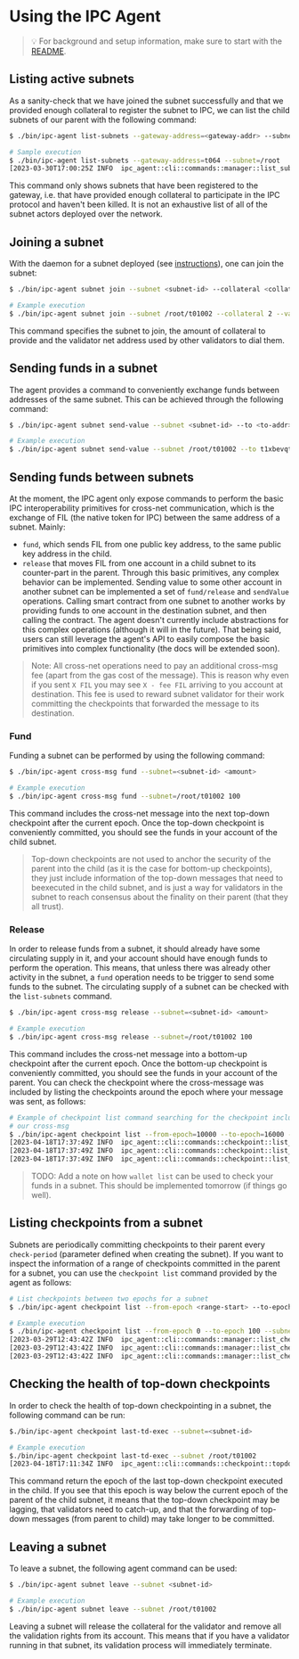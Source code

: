 # Using the IPC Agent

>💡 For background and setup information, make sure to start with the [README](/README.md).

## Listing active subnets

As a sanity-check that we have joined the subnet successfully and that we provided enough collateral to register the subnet to IPC, we can list the child subnets of our parent with the following command:

```bash
$ ./bin/ipc-agent list-subnets --gateway-address=<gateway-addr> --subnet=<parent-subnet-id>

# Sample execution
$ ./bin/ipc-agent list-subnets --gateway-address=t064 --subnet=/root
[2023-03-30T17:00:25Z INFO  ipc_agent::cli::commands::manager::list_subnets] /root/t01003 - status: 0, collateral: 2 FIL, circ.supply: 0.0 FIL
```

This command only shows subnets that have been registered to the gateway, i.e. that have provided enough collateral to participate in the IPC protocol and haven't been killed. It is not an exhaustive list of all of the subnet actors deployed over the network.

## Joining a subnet

With the daemon for a subnet deployed (see [instructions](/docs/subnet.md)), one can join the subnet:
```bash
$ ./bin/ipc-agent subnet join --subnet <subnet-id> --collateral <collateral_amount> --validator-net-addr <libp2p-add-validator>

# Example execution
$ ./bin/ipc-agent subnet join --subnet /root/t01002 --collateral 2 --validator-net-addr /dns/host.docker.internal/tcp/1349/p2p/12D3KooWN5hbWkCxwvrX9xYxMwFbWm2Jpa1o4qhwifmSw3Fb
```
This command specifies the subnet to join, the amount of collateral to provide and the validator net address used by other validators to dial them.

## Sending funds in a subnet

The agent provides a command to conveniently exchange funds between addresses of the same subnet. This can be achieved through the following command:
```bash
$ ./bin/ipc-agent subnet send-value --subnet <subnet-id> --to <to-addr> <value>

# Example execution
$ ./bin/ipc-agent subnet send-value --subnet /root/t01002 --to t1xbevqterae2tanmh2kaqksnoacflrv6w2dflq4i 10
```

## Sending funds between subnets

At the moment, the IPC agent only expose commands to perform the basic IPC interoperability primitives for cross-net communication, which is the exchange of FIL (the native token for IPC) between the same address of a subnet. Mainly:
- `fund`, which sends FIL from one public key address, to the same public key address in the child.
- `release` that moves FIL from one account in a child subnet to its counter-part in the parent.
Through this basic primitives, any complex behavior can be implemented. Sending value to some other account in another subnet can be implemented a set of `fund/release` and `sendValue` operations. Calling  smart contract from one subnet to another works by providing funds to one account in the destination subnet, and then calling the contract. The agent doesn't currently include abstractions for this complex operations (although it will in the future). That being said, users can still leverage the agent's API to easily compose the basic primitives into complex functionality (the docs will be extended soon).

> Note: All cross-net operations need to pay an additional cross-msg fee (apart from the gas cost of the message). This is reason why even if you sent `X FIL` you may see `X - fee FIL` arriving to you account at destination. This fee is used to reward subnet validator for their work committing the checkpoints that forwarded the message to its destination.

### Fund
Funding a subnet can be performed by using the following command:
```bash
$ ./bin/ipc-agent cross-msg fund --subnet=<subnet-id> <amount>

# Example execution
$ ./bin/ipc-agent cross-msg fund --subnet=/root/t01002 100

```
This command includes the cross-net message into the next top-down checkpoint after the current epoch. Once the top-down checkpoint is conveniently committed, you should see the funds in your account of the child subnet.

> Top-down checkpoints are not used to anchor the security of the parent into the child (as it is the case for bottom-up checkpoints), they just include information of the top-down messages that need to beexecuted in the child subnet, and is just a way for validators in the subnet to reach consensus about the finality on their parent (that they all trust).

### Release
In order to release funds from a subnet, it should already have some circulating supply in it, and your account should have enough funds to perform the operation. This means, that unless there was already other activity in the subnet, a `fund` operation needs to be trigger to send some funds to the subnet. The circulating supply of a subnet can be checked with the `list-subnets` command.
```bash
$ ./bin/ipc-agent cross-msg release --subnet=<subnet-id> <amount>

# Example execution
$ ./bin/ipc-agent cross-msg release --subnet=/root/t01002 100

```
This command includes the cross-net message into a bottom-up checkpoint after the current epoch. Once the bottom-up checkpoint is conveniently committed, you should see the funds in your account of the parent. You can check the checkpoint where the cross-message was included by listing the checkpoints around the epoch where your message was sent, as follows: 
```bash
# Example of checkpoint list command searching for the checkpoint including
# our cross-msg
$ ./bin/ipc-agent checkpoint list --from-epoch=10000 --to-epoch=16000 --subnet=/root/t01002
[2023-04-18T17:37:49Z INFO  ipc_agent::cli::commands::checkpoint::list_checkpoints] epoch 10500 - prev_check="bafy2bzaceb5nt5g7bnkjtrkchw3ehoj5meofa5qhs7rmpat7mu3bn5ymmfrha", cross_msgs={"cross_msgs":[],"fee":[]}, child_checks=[]
[2023-04-18T17:37:49Z INFO  ipc_agent::cli::commands::checkpoint::list_checkpoints] epoch 10510 - prev_check="bafy2bzacecflzfgombxgdaamnfznmckuhjsidnaaj6d2h6zbb575nn5mijrmy", cross_msgs={"cross_msgs":[],"fee":[]}, child_checks=[]
[2023-04-18T17:37:49Z INFO  ipc_agent::cli::commands::checkpoint::list_checkpoints] epoch 10520 - prev_check="bafy2bzacebdngpnuogln7uijrdtyz6nxxlzbcbsd7zbvkid2vntenjwdlvsak", cross_msgs={"cross_msgs":[{"from":"/root/t01002:t099","method":0,"nonce":2,"params":"","to":"/root:t1cp4q4lqsdhob23ysywffg2tvbmar5cshia4rweq","value":0}],"fee":[0,23,72,118,232,0]}, child_checks=[]
```

> TODO: Add a note on how `wallet list` can be used to check your funds in a subnet. This should be implemented tomorrow (if things go well).

## Listing checkpoints from a subnet

Subnets are periodically committing checkpoints to their parent every `check-period` (parameter defined when creating the subnet). If you want to inspect the information of a range of checkpoints committed in the parent for a subnet, you can use the `checkpoint list` command provided by the agent as follows: 
```bash
# List checkpoints between two epochs for a subnet
$ ./bin/ipc-agent checkpoint list --from-epoch <range-start> --to-epoch <range-end> --subnet <subnet-id>

# Example execution
$ ./bin/ipc-agent checkpoint list --from-epoch 0 --to-epoch 100 --subnet root/t01002
[2023-03-29T12:43:42Z INFO  ipc_agent::cli::commands::manager::list_checkpoints] epoch 0 - prev_check={"/":"bafy2bzacedkoa623kvi5gfis2yks7xxjl73vg7xwbojz4tpq63dd5jpfz757i"}, cross_msgs=null, child_checks=null
[2023-03-29T12:43:42Z INFO  ipc_agent::cli::commands::manager::list_checkpoints] epoch 10 - prev_check={"/":"bafy2bzacecsatvda6lodrorh7y7foxjt3a2dexxx5jiyvtl7gimrrvywb7l5m"}, cross_msgs=null, child_checks=null
[2023-03-29T12:43:42Z INFO  ipc_agent::cli::commands::manager::list_checkpoints] epoch 30 - prev_check={"/":"bafy2bzaceauzdx22hna4e4cqf55jqmd64a4fx72sxprzj72qhrwuxhdl7zexu"}, cross_msgs=null, child_checks=null
```

## Checking the health of top-down checkpoints
In order to check the health of top-down checkpointing in a subnet, the following command can be run:
```bash
$./bin/ipc-agent checkpoint last-td-exec --subnet=<subnet-id>

# Example execution
$./bin/ipc-agent checkpoint last-td-exec --subnet /root/t01002
[2023-04-18T17:11:34Z INFO  ipc_agent::cli::commands::checkpoint::topdown_executed] Last top-down checkpoint executed in epoch: 9866
```

This command return the epoch of the last top-down checkpoint executed in the child. If you see that this epoch is way below the current epoch of the parent of the child subnet, it means that the top-down checkpoint may be lagging, that validators need to catch-up, and that the forwarding of top-down messages (from parent to child) may take longer to be committed.


## Leaving a subnet

To leave a subnet, the following agent command can be used:
```bash
$ ./bin/ipc-agent subnet leave --subnet <subnet-id>

# Example execution
$ ./bin/ipc-agent subnet leave --subnet /root/t01002
```
Leaving a subnet will release the collateral for the validator and remove all the validation rights from its account. This means that if you have a validator running in that subnet, its validation process will immediately terminate.
